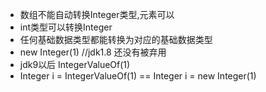 * 数组不能自动转换Integer类型,元素可以
* int类型可以转换Integer
* 任何基础数据类型都能转换为对应的基础数据类型
* new Integer(1) //jdk1.8 还没有被弃用
* jdk9以后 IntegerValueOf(1) 
* Integer i = IntegerValueOf(1) == Integer i = new Integer(1)